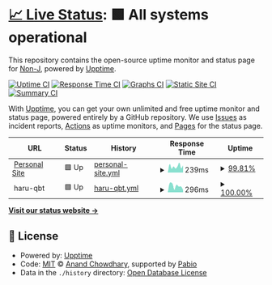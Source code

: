 # [📈 Live Status](https://status.jirawut.com): <!--live status--> **🟩 All systems operational**

This repository contains the open-source uptime monitor and status page for [Non-J](https://jirawut.com), powered by [Upptime](https://github.com/upptime/upptime).

[![Uptime CI](https://github.com/Non-J/upptime/workflows/Uptime%20CI/badge.svg)](https://github.com/Non-J/upptime/actions?query=workflow%3A%22Uptime+CI%22)
[![Response Time CI](https://github.com/Non-J/upptime/workflows/Response%20Time%20CI/badge.svg)](https://github.com/Non-J/upptime/actions?query=workflow%3A%22Response+Time+CI%22)
[![Graphs CI](https://github.com/Non-J/upptime/workflows/Graphs%20CI/badge.svg)](https://github.com/Non-J/upptime/actions?query=workflow%3A%22Graphs+CI%22)
[![Static Site CI](https://github.com/Non-J/upptime/workflows/Static%20Site%20CI/badge.svg)](https://github.com/Non-J/upptime/actions?query=workflow%3A%22Static+Site+CI%22)
[![Summary CI](https://github.com/Non-J/upptime/workflows/Summary%20CI/badge.svg)](https://github.com/Non-J/upptime/actions?query=workflow%3A%22Summary+CI%22)

With [Upptime](https://upptime.js.org), you can get your own unlimited and free uptime monitor and status page, powered entirely by a GitHub repository. We use [Issues](https://github.com/Non-J/upptime/issues) as incident reports, [Actions](https://github.com/Non-J/upptime/actions) as uptime monitors, and [Pages](https://status.jirawut.com) for the status page.

<!--start: status pages-->
<!-- This summary is generated by Upptime (https://github.com/upptime/upptime) -->
<!-- Do not edit this manually, your changes will be overwritten -->
<!-- prettier-ignore -->
| URL | Status | History | Response Time | Uptime |
| --- | ------ | ------- | ------------- | ------ |
| <img alt="" src="https://icons.duckduckgo.com/ip3/jirawut.com.ico" height="13"> [Personal Site](https://jirawut.com) | 🟩 Up | [personal-site.yml](https://github.com/Non-J/upptime/commits/HEAD/history/personal-site.yml) | <details><summary><img alt="Response time graph" src="./graphs/personal-site/response-time-week.png" height="20"> 239ms</summary><br><a href="https://status.jirawut.com/history/personal-site"><img alt="Response time 215" src="https://img.shields.io/endpoint?url=https%3A%2F%2Fraw.githubusercontent.com%2FNon-J%2Fupptime%2FHEAD%2Fapi%2Fpersonal-site%2Fresponse-time.json"></a><br><a href="https://status.jirawut.com/history/personal-site"><img alt="24-hour response time 272" src="https://img.shields.io/endpoint?url=https%3A%2F%2Fraw.githubusercontent.com%2FNon-J%2Fupptime%2FHEAD%2Fapi%2Fpersonal-site%2Fresponse-time-day.json"></a><br><a href="https://status.jirawut.com/history/personal-site"><img alt="7-day response time 239" src="https://img.shields.io/endpoint?url=https%3A%2F%2Fraw.githubusercontent.com%2FNon-J%2Fupptime%2FHEAD%2Fapi%2Fpersonal-site%2Fresponse-time-week.json"></a><br><a href="https://status.jirawut.com/history/personal-site"><img alt="30-day response time 219" src="https://img.shields.io/endpoint?url=https%3A%2F%2Fraw.githubusercontent.com%2FNon-J%2Fupptime%2FHEAD%2Fapi%2Fpersonal-site%2Fresponse-time-month.json"></a><br><a href="https://status.jirawut.com/history/personal-site"><img alt="1-year response time 215" src="https://img.shields.io/endpoint?url=https%3A%2F%2Fraw.githubusercontent.com%2FNon-J%2Fupptime%2FHEAD%2Fapi%2Fpersonal-site%2Fresponse-time-year.json"></a></details> | <details><summary><a href="https://status.jirawut.com/history/personal-site">99.81%</a></summary><a href="https://status.jirawut.com/history/personal-site"><img alt="All-time uptime 99.99%" src="https://img.shields.io/endpoint?url=https%3A%2F%2Fraw.githubusercontent.com%2FNon-J%2Fupptime%2FHEAD%2Fapi%2Fpersonal-site%2Fuptime.json"></a><br><a href="https://status.jirawut.com/history/personal-site"><img alt="24-hour uptime 100.00%" src="https://img.shields.io/endpoint?url=https%3A%2F%2Fraw.githubusercontent.com%2FNon-J%2Fupptime%2FHEAD%2Fapi%2Fpersonal-site%2Fuptime-day.json"></a><br><a href="https://status.jirawut.com/history/personal-site"><img alt="7-day uptime 99.81%" src="https://img.shields.io/endpoint?url=https%3A%2F%2Fraw.githubusercontent.com%2FNon-J%2Fupptime%2FHEAD%2Fapi%2Fpersonal-site%2Fuptime-week.json"></a><br><a href="https://status.jirawut.com/history/personal-site"><img alt="30-day uptime 99.96%" src="https://img.shields.io/endpoint?url=https%3A%2F%2Fraw.githubusercontent.com%2FNon-J%2Fupptime%2FHEAD%2Fapi%2Fpersonal-site%2Fuptime-month.json"></a><br><a href="https://status.jirawut.com/history/personal-site"><img alt="1-year uptime 99.99%" src="https://img.shields.io/endpoint?url=https%3A%2F%2Fraw.githubusercontent.com%2FNon-J%2Fupptime%2FHEAD%2Fapi%2Fpersonal-site%2Fuptime-year.json"></a></details>
| <img alt="" src="https://icons.duckduckgo.com/ip3/null.ico" height="13"> haru-qbt | 🟩 Up | [haru-qbt.yml](https://github.com/Non-J/upptime/commits/HEAD/history/haru-qbt.yml) | <details><summary><img alt="Response time graph" src="./graphs/haru-qbt/response-time-week.png" height="20"> 296ms</summary><br><a href="https://status.jirawut.com/history/haru-qbt"><img alt="Response time 353" src="https://img.shields.io/endpoint?url=https%3A%2F%2Fraw.githubusercontent.com%2FNon-J%2Fupptime%2FHEAD%2Fapi%2Fharu-qbt%2Fresponse-time.json"></a><br><a href="https://status.jirawut.com/history/haru-qbt"><img alt="24-hour response time 112" src="https://img.shields.io/endpoint?url=https%3A%2F%2Fraw.githubusercontent.com%2FNon-J%2Fupptime%2FHEAD%2Fapi%2Fharu-qbt%2Fresponse-time-day.json"></a><br><a href="https://status.jirawut.com/history/haru-qbt"><img alt="7-day response time 296" src="https://img.shields.io/endpoint?url=https%3A%2F%2Fraw.githubusercontent.com%2FNon-J%2Fupptime%2FHEAD%2Fapi%2Fharu-qbt%2Fresponse-time-week.json"></a><br><a href="https://status.jirawut.com/history/haru-qbt"><img alt="30-day response time 336" src="https://img.shields.io/endpoint?url=https%3A%2F%2Fraw.githubusercontent.com%2FNon-J%2Fupptime%2FHEAD%2Fapi%2Fharu-qbt%2Fresponse-time-month.json"></a><br><a href="https://status.jirawut.com/history/haru-qbt"><img alt="1-year response time 353" src="https://img.shields.io/endpoint?url=https%3A%2F%2Fraw.githubusercontent.com%2FNon-J%2Fupptime%2FHEAD%2Fapi%2Fharu-qbt%2Fresponse-time-year.json"></a></details> | <details><summary><a href="https://status.jirawut.com/history/haru-qbt">100.00%</a></summary><a href="https://status.jirawut.com/history/haru-qbt"><img alt="All-time uptime 96.97%" src="https://img.shields.io/endpoint?url=https%3A%2F%2Fraw.githubusercontent.com%2FNon-J%2Fupptime%2FHEAD%2Fapi%2Fharu-qbt%2Fuptime.json"></a><br><a href="https://status.jirawut.com/history/haru-qbt"><img alt="24-hour uptime 100.00%" src="https://img.shields.io/endpoint?url=https%3A%2F%2Fraw.githubusercontent.com%2FNon-J%2Fupptime%2FHEAD%2Fapi%2Fharu-qbt%2Fuptime-day.json"></a><br><a href="https://status.jirawut.com/history/haru-qbt"><img alt="7-day uptime 100.00%" src="https://img.shields.io/endpoint?url=https%3A%2F%2Fraw.githubusercontent.com%2FNon-J%2Fupptime%2FHEAD%2Fapi%2Fharu-qbt%2Fuptime-week.json"></a><br><a href="https://status.jirawut.com/history/haru-qbt"><img alt="30-day uptime 99.95%" src="https://img.shields.io/endpoint?url=https%3A%2F%2Fraw.githubusercontent.com%2FNon-J%2Fupptime%2FHEAD%2Fapi%2Fharu-qbt%2Fuptime-month.json"></a><br><a href="https://status.jirawut.com/history/haru-qbt"><img alt="1-year uptime 96.97%" src="https://img.shields.io/endpoint?url=https%3A%2F%2Fraw.githubusercontent.com%2FNon-J%2Fupptime%2FHEAD%2Fapi%2Fharu-qbt%2Fuptime-year.json"></a></details>

<!--end: status pages-->

[**Visit our status website →**](https://status.jirawut.com)

## 📄 License

- Powered by: [Upptime](https://github.com/upptime/upptime)
- Code: [MIT](./LICENSE) © [Anand Chowdhary](https://anandchowdhary.com), supported by [Pabio](https://pabio.com)
- Data in the `./history` directory: [Open Database License](https://opendatacommons.org/licenses/odbl/1-0/)
